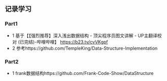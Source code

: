 ## 记录学习
### Part1
* 1 基于【【强烈推荐】深入浅出数据结构 - 顶尖程序员图文讲解 - UP主翻译校对 (已完结)-哔哩哔哩】 https://b23.tv/cvVKgpf 
* 2 参考https://github.com/TempleKing/Data-Structure-Implementation
### Part2
* 1 frank数据结构https://github.com/Frank-Code-Show/DataStructure
